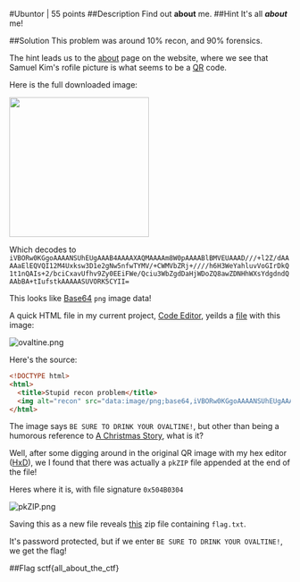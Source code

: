 #Ubuntor | 55 points
##Description
Find out **about** me.
##Hint
It's all ***about*** me!

##Solution
This problem was around 10% recon, and 90% forensics.

The hint leads us to the [about](http://sctf.io/about) page on the website, where we see that Samuel Kim's rofile picture is what seems to be a [QR](https://en.wikipedia.org/wiki/QR_code) code.  
  
Here is the full downloaded image:  
  
<img src="https://github.com/ztaylor54/CTF/blob/master/sctf/ubuntor/SamuelKim.jpg" height="250">  
  
Which decodes to  
`iVBORw0KGgoAAAANSUhEUgAAAB4AAAAXAQMAAAAm8W0pAAAABlBMVEUAAAD///+l2Z/dAAAAaElEQVQI12M4Uxksw3D1e2gNw5nfwTYMV/+CWMVbZRj+////h6H3WeYahluvVoGIrDkQ1t1nQAIs+2/bciCxavUfhv9Zy0EEiFWe/Qciu3WbZgdDaHjWDoZQ8awZDNHhWXsYdgdndQAAbBA+tIufstkAAAAASUVORK5CYII=`  
  
This looks like [Base64](https://en.wikipedia.org/wiki/Base64) `png` image data!  
  
A quick HTML file in my current project, [Code Editor](http://ztaylor54.github.io/code-editor/#ambiance), yeilds a [file](https://github.com/ztaylor54/CTF/blob/master/sctf/ubuntor/ubuntor.html) with this image:  
  
![ovaltine.png](https://github.com/ztaylor54/CTF/blob/master/sctf/ubuntor/ovaltine.png)  
  
Here's the source:
```html
<!DOCTYPE html>
<html>
  <title>Stupid recon problem</title>
  <img alt="recon" src="data:image/png;base64,iVBORw0KGgoAAAANSUhEUgAAAB4AAAAXAQMAAAAm8W0pAAAABlBMVEUAAAD///+l2Z/dAAAAaElEQVQI12M4Uxksw3D1e2gNw5nfwTYMV/+CWMVbZRj+////h6H3WeYahluvVoGIrDkQ1t1nQAIs+2/bciCxavUfhv9Zy0EEiFWe/Qciu3WbZgdDaHjWDoZQ8awZDNHhWXsYdgdndQAAbBA+tIufstkAAAAASUVORK5CYII=" />
</html>
```
  
The image says `BE SURE TO DRINK YOUR OVALTINE!`, but other than being a humorous reference to [A Christmas Story](https://en.wikipedia.org/wiki/A_Christmas_Story), what is it?  
  
Well, after some digging around in the original QR image with my hex editor ([HxD](http://mh-nexus.de/en/hxd/)), we I found that there was actually a `pkZIP` file appended at the end of the file!  
  
Heres where it is, with file signature `0x504B0304`  
  
![pkZIP.png](https://github.com/ztaylor54/CTF/blob/master/sctf/ubuntor/pkZIP.png)  
  
Saving this as a new file reveals [this](https://github.com/ztaylor54/CTF/blob/master/sctf/ubuntor/flag.zip?raw=true) zip file containing `flag.txt`.  
  
It's password protected, but if we enter `BE SURE TO DRINK YOUR OVALTINE!`, we get the flag!  
  
##Flag
sctf{all_about_the_ctf}

